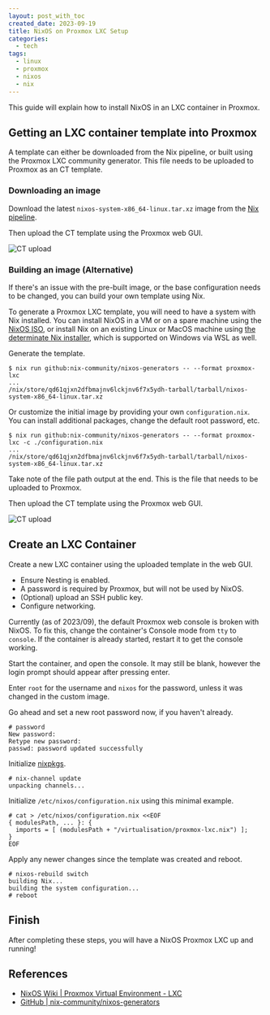 ```yaml
---
layout: post_with_toc
created_date: 2023-09-19
title: NixOS on Proxmox LXC Setup 
categories:
  - tech
tags:
  - linux
  - proxmox
  - nixos
  - nix
---
```


This guide will explain how to install NixOS in an LXC container in Proxmox.

## Getting an LXC container template into Proxmox

A template can either be downloaded from the Nix pipeline, or built using the Proxmox LXC community generator.
This file needs to be uploaded to Proxmox as an CT template.

### Downloading an image

Download the latest `nixos-system-x86_64-linux.tar.xz` image from the [Nix pipeline](https://hydra.nixos.org/job/nixos/trunk-combined/nixos.containerTarball.x86_64-linux).

Then upload the CT template using the Proxmox web GUI.

![CT upload](/assets/proxmox-nixos-uploaded-ct-template.png)

### Building an image (Alternative)

If there's an issue with the pre-built image, or the base configuration needs to be changed, you can build your own template using Nix.

To generate a Proxmox LXC template, you will need to have a system with Nix installed.
You can install NixOS in a VM or on a spare machine using the [NixOS ISO](https://nixos.org/download#nixos-iso), 
or install Nix on an existing Linux or MacOS machine using [the determinate Nix installer](https://github.com/DeterminateSystems/nix-installer), 
which is supported on Windows via WSL as well.

Generate the template.

```
$ nix run github:nix-community/nixos-generators -- --format proxmox-lxc
...
/nix/store/qd61qjxn2dfbmajnv6lckjnv6f7x5ydh-tarball/tarball/nixos-system-x86_64-linux.tar.xz
```

Or customize the initial image by providing your own `configuration.nix`.
You can install additional packages, change the default root password, etc.

```
$ nix run github:nix-community/nixos-generators -- --format proxmox-lxc -c ./configuration.nix
...
/nix/store/qd61qjxn2dfbmajnv6lckjnv6f7x5ydh-tarball/tarball/nixos-system-x86_64-linux.tar.xz
```

Take note of the file path output at the end.
This is the file that needs to be uploaded to Proxmox.

Then upload the CT template using the Proxmox web GUI.

![CT upload](/assets/proxmox-nixos-uploaded-ct-template.png)

## Create an LXC Container

Create a new LXC container using the uploaded template in the web GUI.

- Ensure Nesting is enabled.
- A password is required by Proxmox, but will not be used by NixOS.
- (Optional) upload an SSH public key.
- Configure networking.

Currently (as of 2023/09), the default Proxmox web console is broken with NixOS.
To fix this, change the container's Console mode from `tty` to `console`.
If the container is already started, restart it to get the console working.

Start the container, and open the console.
It may still be blank, however the login prompt should appear after pressing enter.

Enter `root` for the username and `nixos` for the password, unless it was changed in the custom image.

Go ahead and set a new root password now, if you haven't already.
```
# password
New password: 
Retype new password: 
passwd: password updated successfully
```

Initialize [nixpkgs](https://github.com/NixOS/nixpkgs).
```
# nix-channel update
unpacking channels...
```

Initialize `/etc/nixos/configuration.nix` using this minimal example.
```
# cat > /etc/nixos/configuration.nix <<EOF
{ modulesPath, ... }: {  
  imports = [ (modulesPath + "/virtualisation/proxmox-lxc.nix") ];  
}
EOF
```

Apply any newer changes since the template was created and reboot.
```
# nixos-rebuild switch
building Nix...
building the system configuration...
# reboot
```

## Finish

After completing these steps, you will have a NixOS Proxmox LXC up and running!

## References

- [NixOS Wiki \| Proxmox Virtual Environment - LXC](https://nixos.wiki/wiki/Proxmox_Virtual_Environment#LXC)
- [GitHub \| nix-community/nixos-generators](https://github.com/nix-community/nixos-generators)